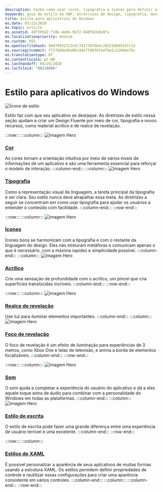 ```yaml
---
description: Saiba como usar cores, tipografia e ícones para definir a personalidade do seu aplicativo do Windows com o guia de estilo.
keywords: guia de estilo da UWP, diretrizes de design, tipografia, movimento, som, movimento, desenvolvimento de aplicativos, guia de estilo do Windows
title: Estilo para aplicativos do Windows
ms.date: 03/23/2020
ms.topic: article
ms.assetid: 4df395d2-f10e-4e0e-9bf2-660f82b8a9fa
ms.localizationpriority: medium
ms.custom: RS5
ms.openlocfilehash: 98479932313c8c78177870b4c20521980526fc32
ms.sourcegitcommit: f727b68e86a86c94eff00f67ed79a1c12666e7bc
ms.translationtype: HT
ms.contentlocale: pt-BR
ms.lasthandoff: 04/29/2020
ms.locfileid: "80218606"
---
```

# <a name="style-for-windows-apps"></a>Estilo para aplicativos do Windows

![Ícone de estilo](../images/style-2x.png)

Estilo faz com que seu aplicativo se destaque. As diretrizes de estilo nessa seção ajudam a criar um Design Fluente por meio de cor, tipografia e novos recursos, como material acrílico e de realce de revelação.

:::row:::
    :::column:::
![imagem Hero](images/header-color.svg)
### <a name="color"></a>[Cor](color.md)
As cores tornam a orientação intuitiva por meio de vários níveis de informações de um aplicativo e são uma ferramenta essencial para reforçar o modelo de interação.
    :::column-end:::
    :::column:::
![imagem Hero](images/header-typography.svg)
### <a name="typography"></a>[Tipografia](typography.md)
Como a representação visual da linguagem, a tarefa principal da tipografia é ser clara. Seu estilo nunca deve atrapalhar essa meta. As diretrizes a seguir se concentram em como usar tipografia para ajudar os usuários a entender o conteúdo com facilidade. 
    :::column-end:::
:::row-end:::

:::row:::
    :::column:::
![imagem Hero](images/header-icons.svg)
### <a name="icons"></a>[Ícones](icons.md)
Ícones bons se harmonizam com a tipografia e com o restante da linguagem do design. Eles não misturam metáforas e comunicam apenas o que é necessário, com a máxima rapidez e simplicidade possível.
    :::column-end:::
    :::column:::
![imagem Hero](images/header-acrylic.svg)
### <a name="acrylic"></a>[Acrílico](acrylic.md)
Crie uma sensação de profundidade com o acrílico, um pincel que cria superfícies translúcidas incríveis.
    :::column-end:::
:::row-end:::

:::row:::
    :::column:::
![imagem Hero](images/header-reveal-highlight.svg)
### <a name="reveal-highlight"></a>[Realce de revelação](reveal.md)
Use luz para iluminar elementos importantes.
    :::column-end:::
    :::column:::
![imagem Hero](images/header-reveal-focus.svg)
### <a name="reveal-focus"></a>[Foco de revelação](reveal-focus.md)
O foco de revelação é um efeito de iluminação para experiências de 3 metros, como Xbox One e telas de televisão, e anima a borda de elementos focalizáveis.
    :::column-end:::
:::row-end:::

:::row:::
    :::column:::
![imagem Hero](images/header-sound.svg)
### <a name="sound"></a>[Som](sound.md)
O som ajuda a completar a experiência do usuário do aplicativo e dá a eles aquele toque extra de áudio para combinar com a personalidade do Windows em todas as plataformas.
    :::column-end:::
    :::column:::
![imagem Hero](images/header-writing-style.gif)
### <a name="writing-style"></a>[Estilo de escrita](writing-style.md)
O estilo de escrita pode fazer uma grande diferença entre uma experiência de usuário terrível e uma excelente.
    :::column-end:::
:::row-end:::

:::row:::
    :::column:::
### <a name="xaml-styles"></a>[Estilos de XAML](../controls-and-patterns/xaml-styles.md)
É possível personalizar a aparência de seus aplicativos de muitas formas usando a estrutura XAML. Os estilos permitem definir propriedades de controle e reutilizar essas configurações para criar uma aparência consistente em vários controles.
    :::column-end:::
    :::column:::
    :::column-end:::
:::row-end:::
